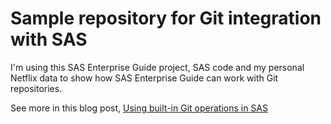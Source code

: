 # Sample repository for Git integration with SAS

I'm using this SAS Enterprise Guide project, SAS code and my personal Netflix data to show how SAS Enterprise Guide
can work with Git repositories.

See more in this blog post, [Using built-in Git operations in SAS](https://blogs.sas.com/content/sasdummy/2019/01/17/git-in-sas/)
